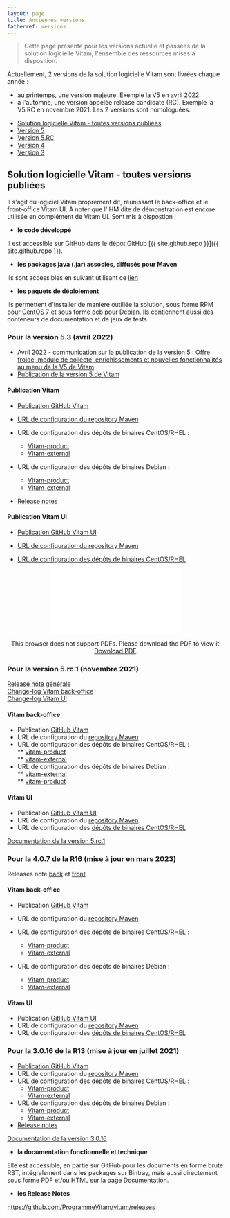 ```yaml
---
layout: page
title: Anciennes versions
fatherref: versions
---
```


> Cette page présente pour les versions actuelle et passées de la solution logicielle Vitam, l'ensemble des ressources mises à disposition.

Actuellement, 2 versions de la solution logicielle Vitam sont livrées chaque année :
- au printemps, une version majeure. Exemple la V5 en avril 2022.
- à l'automne, une version appelée release candidate (RC). Exemple la V5.RC en novembre 2021.
Les 2 versions sont homologuées.

* [Solution logicielle Vitam - toutes versions publiées](#touteversion)
* [Version 5](#version5)
* [Version 5.RC](#version5RC)
* [Version 4](#version4)
* [Version 3](#version3)

<a name="touteversion"></a>
## Solution logicielle Vitam - toutes versions publiées

Il s'agit du logiciel Vitam proprement dit, réunissant le back-office et le front-office Vitam UI. A noter que l'IHM dite de démonstration est encore utilisée en complément de Vitam UI. Sont mis à dispostion :

* **le code développé**

Il est accessible sur GitHub dans le dépot GitHub [{{ site.github.repo }}]({{ site.github.repo }}).

* **les packages java (.jar) associés, diffusés pour Maven**

Ils sont accessibles en suivant utilisant ce [lien](https://download.programmevitam.fr/vitam_repository/5.0/mvn_repo/)

* **les paquets de déploiement**

Ils permettent d'installer de manière outillée la solution, sous forme RPM pour CentOS 7 et sous forme deb pour Debian. Ils contiennent aussi des conteneurs de documentation et de jeux de tests.

<a name="version5"></a>
### Pour la version 5.3 (avril 2022)

- Avril 2022 - communication sur la publication de la version 5 : [Offre froide, module de collecte, enrichissements et nouvelles fonctionnalités au menu de la V5 de Vitam](http://www.programmevitam.fr/2022/04/13/Version5/)
- [Publication de la version 5 de Vitam](/pages/ressources/version_5_1.md)

#### Publication Vitam

- [Publication GitHub Vitam](https://github.com/ProgrammeVitam/vitam/tree/5.3)

- [URL de configuration du repository Maven](https://download.programmevitam.fr/vitam_repository/5.3/mvn_repo/)

- URL de configuration des dépôts de binaires CentOS/RHEL :
    - [Vitam-product](https://download.programmevitam.fr/vitam_repository/5.3/rpm/vitam-product/)
    - [Vitam-external](https://download.programmevitam.fr/vitam_repository/5.3/rpm/vitam-external/)

- URL de configuration des dépôts de binaires Debian :
    - [Vitam-product](https://download.programmevitam.fr/vitam_repository/5.3/deb/vitam-product/)
    - [Vitam-external](https://download.programmevitam.fr/vitam_repository/5.3/deb/vitam-external/)

- [Release notes](https://github.com/ProgrammeVitam/vitam/releases/download/5.3/)
 

#### Publication Vitam UI

- [Publication GitHub Vitam UI](https://github.com/ProgrammeVitam/vitam-ui/tree/5.3)

- [URL de configuration du repository Maven](https://download.programmevitam.fr/vitamui/5.3/mvn_repo/)

- [URL de configuration des dépôts de binaires CentOS/RHEL](https://download.programmevitam.fr/vitamui/5.3/rpm/)

<p style="text-align: center;">
<object data="/ressources/RefCourant/changelog_vitam_5.3.pdf" type="application/pdf" width="600px" height="750px">
    <embed src="/ressources/RefCourant/changelog_vitam_5.3.pdf" type="application/pdf">
        <p>This browser does not support PDFs. Please download the PDF to view it: <a href="/ressources/RefCourant/changelog_vitam_5.3.pdf">Download PDF</a>.</p>
    </embed>
</object>
</p>

<a name="version5RC"></a>
### Pour la version 5.rc.1 (novembre 2021)

[Release note générale](/ressources/RefCourant/Release_notes_5.rc.1.pdf)  
[Change-log Vitam back-office](https://github.com/ProgrammeVitam/vitam/releases/download/5.rc.1/changelog_vitam_5.rc.1.pdf)  
[Change-log Vitam UI](https://github.com/ProgrammeVitam/vitam-ui/releases/download/5.rc.1/changelog_vitam-ui-5.rc.1.pdf)  

#### Vitam back-office
* Publication [GitHub Vitam](https://github.com/ProgrammeVitam/vitam/tree/master_5.rc.1)
* URL de configuration du [repository Maven](https://download.programmevitam.fr/vitam_repository/5.rc.1/)
* URL de configuration des dépôts de binaires CentOS/RHEL :  
	** [vitam-product](https://download.programmevitam.fr/vitam_repository/5.rc.1/rpm/vitam-product/)  
	** [vitam-external](https://download.programmevitam.fr/vitam_repository/5.rc.1/rpm/vitam-external/)
* URL de configuration des dépôts de binaires Debian :  
	** [vitam-external](https://download.programmevitam.fr/vitam_repository/5.rc.1/deb/vitam-external/)  
	** [vitam-product](https://download.programmevitam.fr/vitam_repository/5.rc.1/deb/vitam-product/)

#### Vitam UI
* Publication [GitHub Vitam UI](https://github.com/ProgrammeVitam/vitam-ui/releases/tag/5.rc.1)
* URL de configuration du [repository Maven](https://download.programmevitam.fr/vitamui/5.rc.1/)
* URL de configuration des [dépôts de binaires CentOS/RHEL](https://download.programmevitam.fr/vitamui/5.rc.1/rpm/)

[Documentation de la version 5.rc.1](https://www.programmevitam.fr/pages/documentation/liste_doc_ancienne/#5RC)

<a name="version4"></a>
### Pour la 4.0.7 de la R16 (mise à jour en mars 2023)

Releases note [back](/ressources/RefCourant/VitamBO_release-notes.4.0.4.pdf) et [front](/ressources/RefCourant/VitamUI_release-notes.4.0.4.pdf)

#### Vitam back-office
* Publication [GitHub Vitam](https://github.com/ProgrammeVitam/vitam/tree/4.0.7)  

* URL de configuration du [repository Maven](http://download.programmevitam.fr/vitam_repository/4.0.7/mvn_repo/)  
* URL de configuration des dépôts de binaires CentOS/RHEL :  
	* [Vitam-product](http://download.programmevitam.fr/vitam_repository/4.0.7/rpm/vitam-product)  
	* [Vitam-external](http://download.programmevitam.fr/vitam_repository/4.0.7/rpm/vitam-external)  
* URL de configuration des dépôts de binaires Debian :  
	- [Vitam-product](http://download.programmevitam.fr/vitam_repository/4.0.7/deb/vitam-product)  
	- [Vitam-external](http://download.programmevitam.fr/vitam_repository/4.0.7/deb/vitam-external)  
   

#### Vitam UI
* Publication [GitHub Vitam UI](https://github.com/ProgrammeVitam/vitam-ui/tree/4.0.5)  
* URL de configuration du [repository Maven](https://download.programmevitam.fr/vitamui/4.0.5/mvn_repo/)  
* URL de configuration des [dépôts de binaires CentOS/RHEL](https://download.programmevitam.fr/vitamui/4.0.5/rpm/)  

<a name="version3"></a>
### Pour la 3.0.16 de la R13 (mise à jour en juillet 2021)
* [Publication GitHub Vitam](https://github.com/ProgrammeVitam/vitam/tree/3.0.16)  
* URL de configuration du [repository Maven](https://download.programmevitam.fr/vitam_repository/3.0.16/mvn_repo/)  
* URL de configuration des dépôts de binaires CentOS/RHEL :  
	- [Vitam-product](https://download.programmevitam.fr/vitam_repository/3.0.16/rpm/vitam-product/)  
	- [Vitam-external](https://download.programmevitam.fr/vitam_repository/3.0.16/rpm/vitam-external/)  
* URL de configuration des dépôts de binaires Debian :  
	- [Vitam-product](https://download.programmevitam.fr/vitam_repository/3.0.16/deb/vitam-product/)  
	- [Vitam-external](https://download.programmevitam.fr/vitam_repository/3.0.16/deb/vitam-external/)  
* [Release notes](https://github.com/ProgrammeVitam/vitam/releases/download/3.0.16/release-notes.3.0.16.pdf)  

[Documentation de la version 3.0.16](https://www.programmevitam.fr/pages/documentation/liste_doc_ancienne/#R13_16)

* **la documentation fonctionnelle et technique**

Elle est accessible, en partie  sur GitHub pour les documents en forme brute RST, intégralement dans les packages sur Bintray, mais aussi directement sous forme PDF et/ou HTML sur la page [Documentation](/pages/documentation).

* **les Release Notes**

<https://github.com/ProgrammeVitam/vitam/releases>